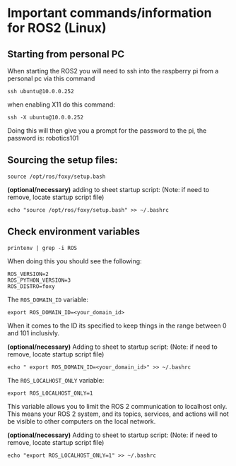 # Important commands/information for ROS2 (Linux)

<h2>Starting from personal PC</h2>

When starting the ROS2 you will need to ssh into the raspberry pi from a personal pc via this command
```
ssh ubuntu@10.0.0.252
```
when enabling X11 do this command:
```
ssh -X ubuntu@10.0.0.252
```

Doing this will then give you a prompt for the password to the pi, the password is: robotics101
<h2>Sourcing the setup files: </h2>  

```
source /opt/ros/foxy/setup.bash
```

**(optional/necessary)** adding to sheet startup script: (Note: if need to remove, locate startup script file)
```
echo "source /opt/ros/foxy/setup.bash" >> ~/.bashrc
```

<h2> Check environment variables </h2>

```
printenv | grep -i ROS
```

When doing this you should see the following:

```
ROS_VERSION=2
ROS_PYTHON_VERSION=3
ROS_DISTRO=foxy
```


The `ROS_DOMAIN_ID` variable:

```
export ROS_DOMAIN_ID=<your_domain_id>
```
When it comes to the ID its specified to keep things in the range between 0 and 101 inclusivly. 

**(optional/necessary)** Adding to sheet to startup script: (Note: if need to remove, locate startup script file)
```
echo " export ROS_DOMAIN_ID=<your_domain_id>" >> ~/.bashrc
```

The `ROS_LOCALHOST_ONLY` variable:  
```
export ROS_LOCALHOST_ONLY=1
```
This variable allows you to limit the ROS 2 communication to localhost only. This means your ROS 2 system, and its topics, services, and actions will not be visible to other computers on the local network.

**(optional/necessary)** Adding to sheet to startup script: (Note: if need to remove, locate startup script file)

```
echo "export ROS_LOCALHOST_ONLY=1" >> ~/.bashrc
```